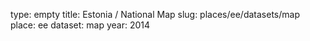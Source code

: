 type: empty
title: Estonia / National Map
slug: places/ee/datasets/map
place: ee
dataset: map
year: 2014
